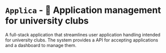 # `Applica` - 👥 Application management for university clubs

A full-stack application that streamlines user application handling intended for university clubs.
The system provides a API for accepting applications and a dashboard to manage them.
